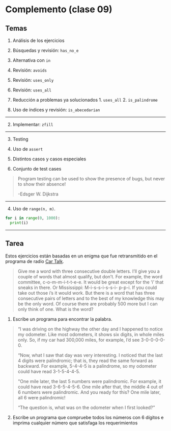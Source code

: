 # Complemento (clase 09)

## Temas

1. Análisis de los ejercicios

  1. Búsquedas y revisión: `has_no_e`

  2. Alternativa con `in`

  3. Revisión: `avoids`

  4. Revisión: `uses_only`

  5. Revisión: `uses_all`

  6. Reducción a problemas ya solucionados
    1. `uses_all`
    2. `is_palindrome`
  7. Uso de índices y revisión: `is_abecedarian`

---

2. Implementar: `zfill`

---

3. Testing

  1. Uso de `assert`

  2. Distintos casos y casos especiales

  3. Conjunto de test cases
> Program testing can be used to show the presence of bugs, but never to show
their absence!
>
> -Edsger W. Dijkstra

---

4. Uso de `range(n, m)`.

```python
for i in range(0, 1000):
  print(i)
```

---

## Tarea

Estos ejercicios están basadas en un enigma que fue retransmitido en el programa de radio [Car Talk](http://www.cartalk.com/content/puzzlers).


> Give me a word with three consecutive double letters. I’ll give you a couple of words
that almost qualify, but don’t. For example, the word committee, c-o-m-m-i-t-t-e-e. It
would be great except for the ‘i’ that sneaks in there. Or Mississippi: M-i-s-s-i-s-s-i-
p-p-i. If you could take out those i’s it would work. But there is a word that has three
consecutive pairs of letters and to the best of my knowledge this may be the only word.
Of course there are probably 500 more but I can only think of one. What is the word?

1. Escribe un programa para encontrar la palabra.

> “I was driving on the highway the other day and I happened to notice my odometer.
Like most odometers, it shows six digits, in whole miles only. So, if my car had 300,000
miles, for example, I’d see 3-0-0-0-0-0.
>
> “Now, what I saw that day was very interesting. I noticed that the last 4 digits were
palindromic; that is, they read the same forward as backward. For example, 5-4-4-5 is a
palindrome, so my odometer could have read 3-1-5-4-4-5.
>
> "One mile later, the last 5 numbers were palindromic. For example, it could have read
3-6-5-4-5-6. One mile after that, the middle 4 out of 6 numbers were palindromic. And
you ready for this? One mile later, all 6 were palindromic!
>
> “The question is, what was on the odometer when I first looked?”

2. Escribe un programa que compruebe todos los números con 6 dígitos e imprima cualquier número que satisfaga los requerimientos
